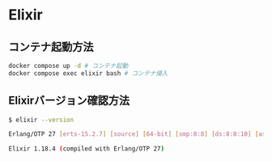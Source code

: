 # Elixir

## コンテナ起動方法
```bash
docker compose up -d # コンテナ起動
docker compose exec elixir bash # コンテナ侵入
```

## Elixirバージョン確認方法
```bash
$ elixir --version

Erlang/OTP 27 [erts-15.2.7] [source] [64-bit] [smp:8:8] [ds:8:8:10] [async-threads:1] [jit]

Elixir 1.18.4 (compiled with Erlang/OTP 27)

```